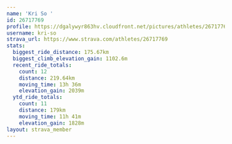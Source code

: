 ```yaml
---
name: 'Kri So '
id: 26717769
profile: https://dgalywyr863hv.cloudfront.net/pictures/athletes/26717769/7761026/14/large.jpg
username: kri-so
strava_url: https://www.strava.com/athletes/26717769
stats:
  biggest_ride_distance: 175.67km
  biggest_climb_elevation_gain: 1102.6m
  recent_ride_totals:
    count: 12
    distance: 219.64km
    moving_time: 13h 36m
    elevation_gain: 2039m
  ytd_ride_totals:
    count: 11
    distance: 179km
    moving_time: 11h 41m
    elevation_gain: 1828m
layout: strava_member
--- 
```

